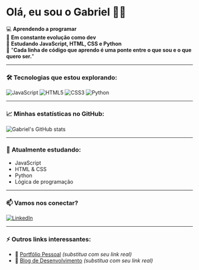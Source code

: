 # Olá, eu sou o Gabriel 👨‍💻

💻 **Aprendendo a programar**  
🚀 **Em constante evolução como dev**  
📘 **Estudando JavaScript, HTML, CSS e Python**  
🧠 "**Cada linha de código que aprendo é uma ponte entre o que sou e o que quero ser.**"

---

### 🛠️ **Tecnologias que estou explorando:**
![JavaScript](https://img.shields.io/badge/JavaScript-F7DF1E?style=flat&logo=javascript&logoColor=black)
![HTML5](https://img.shields.io/badge/HTML5-E34F26?style=flat&logo=html5&logoColor=white)
![CSS3](https://img.shields.io/badge/CSS3-1572B6?style=flat&logo=css3&logoColor=white)
![Python](https://img.shields.io/badge/Python-3776AB?style=flat&logo=python&logoColor=white)

---

### 📈 **Minhas estatísticas no GitHub**:
![Gabriel's GitHub stats](https://github-readme-stats.vercel.app/api?username=gabriellinharesz&show_icons=true&theme=tokyonight)

---

### 🌱 **Atualmente estudando**:
- JavaScript  
- HTML & CSS  
- Python  
- Lógica de programação

---

### 📫 **Vamos nos conectar?**  
[![LinkedIn](https://img.shields.io/badge/LinkedIn-0077B5?style=flat&logo=linkedin&logoColor=white)](https://www.linkedin.com/in/gabriel-linhares-sousa/)

---

### ⚡ **Outros links interessantes**:
- 🔗 [Portfólio Pessoal](https://seuportifolio.com) *(substitua com seu link real)*  
- 📝 [Blog de Desenvolvimento](https://seublog.com) *(substitua com seu link real)*

